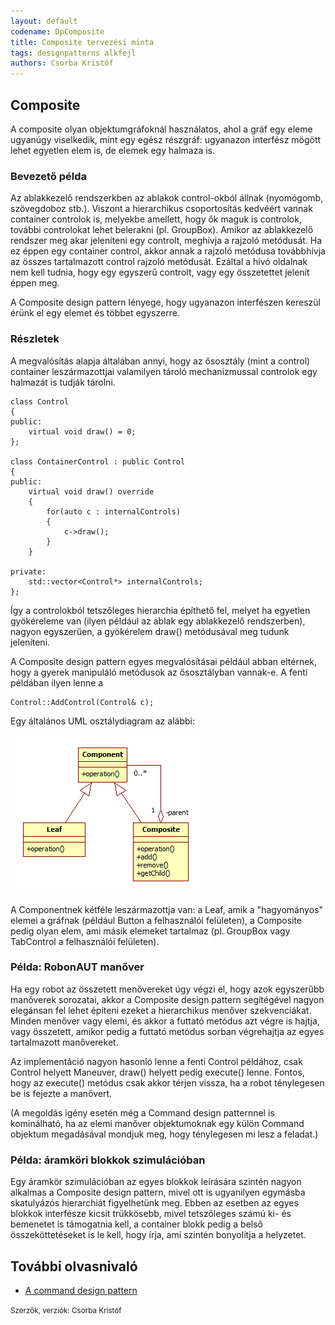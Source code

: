 ```yaml
---
layout: default
codename: DpComposite
title: Composite tervezési minta
tags: designpatterns alkfejl
authors: Csorba Kristóf
---
```


## Composite

A composite olyan objektumgráfoknál használatos, ahol a gráf egy eleme ugyanúgy viselkedik, mint egy egész részgráf: ugyanazon interfész mögött lehet egyetlen elem is, de elemek egy halmaza is.

### Bevezető példa

Az ablakkezelő rendszerkben az ablakok control-okból állnak (nyomógomb, szövegdoboz stb.). Viszont a hierarchikus csoportosítás kedvéért vannak container controlok is, melyekbe amellett, hogy ők maguk is controlok, további controlokat lehet belerakni (pl. GroupBox). Amikor az ablakkezelő rendszer meg akar jeleníteni egy controlt, meghívja a rajzoló metódusát. Ha ez éppen egy container control, akkor annak a rajzoló metódusa továbbhívja az összes tartalmazott control rajzoló metódusát. Ezáltal a hívó oldalnak nem kell tudnia, hogy egy egyszerű controlt, vagy egy összetettet jelenít éppen meg.

A Composite design pattern lényege, hogy ugyanazon interfészen kereszül érünk el egy elemet és többet egyszerre.

### Részletek

A megvalósítás alapja általában annyi, hogy az ősosztály (mint a control) container leszármazottjai valamilyen tároló mechanizmussal controlok egy halmazát is tudják tárolni.

    class Control
    {
    public:
        virtual void draw() = 0;
    };

    class ContainerControl : public Control
    {
    public:
        virtual void draw() override
        {
            for(auto c : internalControls)
            {
                c->draw();
            }
        }

    private:
        std::vector<Control*> internalControls;
    };

Így a controlokból tetszőleges hierarchia építhető fel, melyet ha egyetlen gyökéreleme van (ilyen például az ablak egy ablakkezelő rendszerben), nagyon egyszerűen, a gyökérelem draw() metódusával meg tudunk jeleníteni.

A Composite design pattern egyes megvalósításai például abban eltérnek, hogy a gyerek manipuláló metódusok az ősosztályban vannak-e. A fenti példában ilyen lenne a

    Control::AddControl(Control& c);

Egy általános UML osztálydiagram az alábbi:

![](image/Composite.png)

A Componentnek kétféle leszármazottja van: a Leaf, amik a "hagyományos" elemei a gráfnak (például Button a felhasználói felületen), a Composite pedig olyan elem, ami másik elemeket tartalmaz (pl. GroupBox vagy TabControl a felhasználói felületen).

### Példa: RobonAUT manőver

Ha egy robot az összetett menővereket úgy végzi el, hogy azok egyszerűbb manőverek sorozatai, akkor a Composite design pattern segítégével nagyon elegánsan fel lehet építeni ezeket a hierarchikus menőver szekvenciákat. Minden menőver vagy elemi, és akkor a futtató metódus azt végre is hajtja, vagy összetett, amikor pedig a futtató metódus sorban végrehajtja az egyes tartalmazott manővereket.

Az implementáció nagyon hasonló lenne a fenti Control példához, csak Control helyett Maneuver, draw() helyett pedig execute() lenne. Fontos, hogy az execute() metódus csak akkor térjen vissza, ha a robot ténylegesen be is fejezte a manővert.

(A megoldás igény esetén még a Command design patternnel is kominálható, ha az elemi manőver objektumoknak egy külön Command objektum megadásával mondjuk meg, hogy ténylegesen mi lesz a feladat.)

### Példa: áramköri blokkok szimulációban

Egy áramkör szimulációban az egyes blokkok leírására szintén nagyon alkalmas a Composite design pattern, mivel ott is ugyanilyen egymásba skatulyázós hierarchiát figyelhetünk meg. Ebben az esetben az egyes blokkok interfésze kicsit trükkösebb, mivel tetszőleges számú ki- és bemenetet is támogatnia kell, a container blokk pedig a belső összeköttetéseket is le kell, hogy írja, ami szintén bonyolítja a helyzetet.

## További olvasnivaló

  * [A command design pattern](https://en.wikibooks.org/wiki/C%2B%2B_Programming/Code/Design_Patterns#Command)

<small>Szerzők, verziók: Csorba Kristóf</small>
